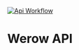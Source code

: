 [![Api Workflow](https://github.com/jrsahuquillo/werow/workflows/api-workflow/badge.svg)](https://github.com/jrsahuquillo/werow/actions?query=workflow%3Aapi-workflow+branch%3Amaster+branch%3Amaster)

# Werow API